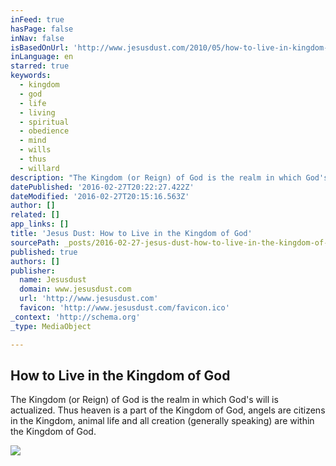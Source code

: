 ```yaml
---
inFeed: true
hasPage: false
inNav: false
isBasedOnUrl: 'http://www.jesusdust.com/2010/05/how-to-live-in-kingdom-of-god.html'
inLanguage: en
starred: true
keywords:
  - kingdom
  - god
  - life
  - living
  - spiritual
  - obedience
  - mind
  - wills
  - thus
  - willard
description: "The Kingdom (or Reign) of God is the realm in which God's will is actualized. Thus heaven is a part of the Kingdom of God, angels are citizens in the Kingdom, animal life and all creation (generally speaking) are within the Kingdom of God."
datePublished: '2016-02-27T20:22:27.422Z'
dateModified: '2016-02-27T20:15:16.563Z'
author: []
related: []
app_links: []
title: 'Jesus Dust: How to Live in the Kingdom of God'
sourcePath: _posts/2016-02-27-jesus-dust-how-to-live-in-the-kingdom-of-god.md
published: true
authors: []
publisher:
  name: Jesusdust
  domain: www.jesusdust.com
  url: 'http://www.jesusdust.com'
  favicon: 'http://www.jesusdust.com/favicon.ico'
_context: 'http://schema.org'
_type: MediaObject

---
```

<article style=""><h1>How to Live in the Kingdom of God</h1><p>The Kingdom (or Reign) of God is the realm in which God's will is actualized. Thus heaven is a part of the Kingdom of God, angels are citizens in the Kingdom, animal life and all creation (generally speaking) are within the Kingdom of God.</p><img src="https://s3-us-west-2.amazonaws.com/the-grid-img/p/624c6fac53547a6e68a32dd0d1f9bf855048a36d.jpg" /></article>
